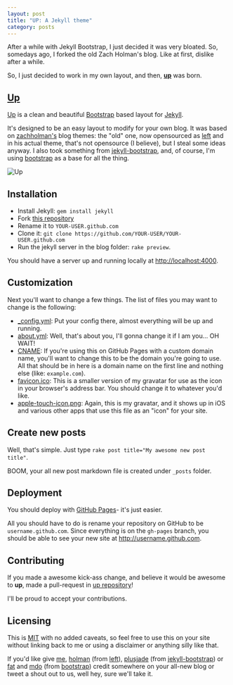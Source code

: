 ```yaml
---
layout: post
title: "UP: A Jekyll theme"
category: posts
---
```


After a while with Jekyll Bootstrap, I just decided it was very bloated. So,
somedays ago, I forked the old Zach Holman's blog. Like at first, dislike after
a while.

So, I just decided to work in my own layout, and then, [**up**][up] was born.

## [Up][up]

[Up][up] is a clean and beautiful [Bootstrap](http://getbootstrap.com) based layout
for [Jekyll](https://github.com/mojombo/jekyll).

It's designed to be an easy layout to modify for your own blog. It was
based on [zachholman's](http://zachholman.com/) blog themes: the "old" one, now
opensourced as [left](http://github.com/holman/left) and in his actual
theme, that's not opensource (I believe), but I steal some ideas anyway. I also
took something from [jekyll-bootstrap](https://github.com/plusjade/jekyll-bootstrap),
and, of course, I'm using [bootstrap](https://github.com/twitter/bootstrap) as
a base for all the thing.

![Up](http://i.imgur.com/4bKG5.png)

## Installation

- Install Jekyll: `gem install jekyll`
- Fork [this repository][up]
- Rename it to `YOUR-USER.github.com`
- Clone it: `git clone https://github.com/YOUR-USER/YOUR-USER.github.com`
- Run the jekyll server in the blog folder: `rake preview`.

You should have a server up and running locally at <http://localhost:4000>.

## Customization

Next you'll want to change a few things. The list of files you may want to
change is the following:

- [_config.yml](https://github.com/caarlos0/up/blob/master/_config.xml): Put
your config there, almost everything will be up and running.
- [about.yml](https://github.com/caarlos0/up/blob/master/about.html): Well, that's
about you, I'll gonna change it if I am you... OH WAIT!
- [CNAME](https://github.com/caarlos0/up/blob/master/CNAME): If you're using
this on GitHub Pages with a custom domain name, you'll want to change this
to be the domain you're going to use. All that should be in here is a
domain name on the first line and nothing else (like: `example.com`).
- [favicon.ico](https://github.com/caarlos0/up/blob/master/favicon.ico): This
is a smaller version of my gravatar for use as the icon in your browser's
address bar. You should change it to whatever you'd like.
- [apple-touch-icon.png](https://github.com/caarlos0/up/blob/master/apple-touch-icon.png):
Again, this is my gravatar, and it shows up in iOS and various other apps
that use this file as an "icon" for your site.

## Create new posts

Well, that's simple. Just type `rake post title="My awesome new post title"`.

BOOM, your all new post markdown file is created under `_posts` folder.

## Deployment

You should deploy with [GitHub Pages](http://pages.github.com)- it's just
easier.

All you should have to do is rename your repository on GitHub to be
`username.github.com`. Since everything is on the `gh-pages` branch, you
should be able to see your new site at <http://username.github.com>.

## Contributing

If you made a awesome kick-ass change, and believe it would be awesome to **up**,
made a pull-request in [up repository][up]!

I'll be proud to accept your contributions.

## Licensing

This is [MIT](https://github.com/caarlos0/up/blob/master/LICENSE) with no
added caveats, so feel free to use this on your site without linking back to
me or using a disclaimer or anything silly like that.

If you'd like give [me](http://github.com/caarlos0),
[holman](http://github.com/holman)
(from [left](http://github.com/holman/left)),
[plusjade](https://github.com/plusjade)
(from [jekyll-bootstrap](https://github.com/plusjade/jekyll-bootstrap)) or
[fat](https://github.com/fat) and [mdo](https://github.com/mdo) (from
[bootstrap](https://github.com/twitter/bootstrap)) credit somewhere on your
all-new blog or tweet a shout out to us, well hey, sure we'll take it.

[up]: https://github.com/caarlos0/up

